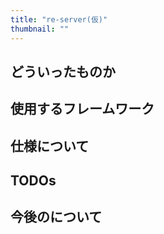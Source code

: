 ```yaml
---
title: "re-server(仮)"
thumbnail: ""
---
```


## どういったものか
## 使用するフレームワーク
## 仕様について
## TODOs
## 今後のについて
